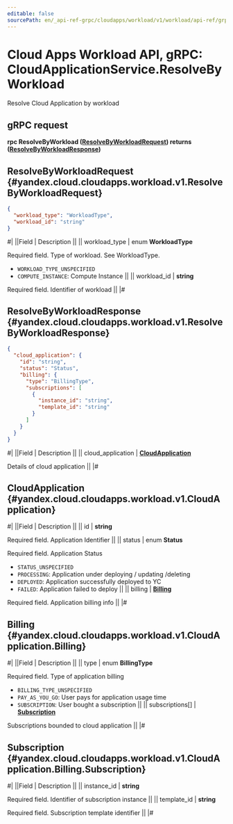 ```yaml
---
editable: false
sourcePath: en/_api-ref-grpc/cloudapps/workload/v1/workload/api-ref/grpc/CloudApplication/resolveByWorkload.md
---
```


# Cloud Apps Workload API, gRPC: CloudApplicationService.ResolveByWorkload

Resolve Cloud Application by workload

## gRPC request

**rpc ResolveByWorkload ([ResolveByWorkloadRequest](#yandex.cloud.cloudapps.workload.v1.ResolveByWorkloadRequest)) returns ([ResolveByWorkloadResponse](#yandex.cloud.cloudapps.workload.v1.ResolveByWorkloadResponse))**

## ResolveByWorkloadRequest {#yandex.cloud.cloudapps.workload.v1.ResolveByWorkloadRequest}

```json
{
  "workload_type": "WorkloadType",
  "workload_id": "string"
}
```

#|
||Field | Description ||
|| workload_type | enum **WorkloadType**

Required field. Type of workload. See WorkloadType.

- `WORKLOAD_TYPE_UNSPECIFIED`
- `COMPUTE_INSTANCE`: Compute Instance ||
|| workload_id | **string**

Required field. Identifier of workload ||
|#

## ResolveByWorkloadResponse {#yandex.cloud.cloudapps.workload.v1.ResolveByWorkloadResponse}

```json
{
  "cloud_application": {
    "id": "string",
    "status": "Status",
    "billing": {
      "type": "BillingType",
      "subscriptions": [
        {
          "instance_id": "string",
          "template_id": "string"
        }
      ]
    }
  }
}
```

#|
||Field | Description ||
|| cloud_application | **[CloudApplication](#yandex.cloud.cloudapps.workload.v1.CloudApplication)**

Details of cloud application ||
|#

## CloudApplication {#yandex.cloud.cloudapps.workload.v1.CloudApplication}

#|
||Field | Description ||
|| id | **string**

Required field. Application Identifier ||
|| status | enum **Status**

Required field. Application Status

- `STATUS_UNSPECIFIED`
- `PROCESSING`: Application under deploying / updating /deleting
- `DEPLOYED`: Application successfully deployed to YC
- `FAILED`: Application failed to deploy ||
|| billing | **[Billing](#yandex.cloud.cloudapps.workload.v1.CloudApplication.Billing)**

Required field. Application billing info ||
|#

## Billing {#yandex.cloud.cloudapps.workload.v1.CloudApplication.Billing}

#|
||Field | Description ||
|| type | enum **BillingType**

Required field. Type of application billing

- `BILLING_TYPE_UNSPECIFIED`
- `PAY_AS_YOU_GO`: User pays for application usage time
- `SUBSCRIPTION`: User bought a subscription ||
|| subscriptions[] | **[Subscription](#yandex.cloud.cloudapps.workload.v1.CloudApplication.Billing.Subscription)**

Subscriptions bounded to cloud application ||
|#

## Subscription {#yandex.cloud.cloudapps.workload.v1.CloudApplication.Billing.Subscription}

#|
||Field | Description ||
|| instance_id | **string**

Required field. Identifier of subscription instance ||
|| template_id | **string**

Required field. Subscription template identifier ||
|#